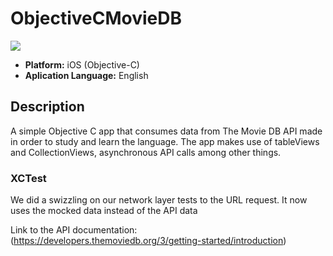 # ObjectiveCMovieDB

![](https://badgen.net/badge/iOS/Objective-C/orange)

* **Platform:** iOS (Objective-C)
* **Aplication Language:** English

## Description
A simple Objective C app that consumes data from The Movie DB API made in order to study and learn the language. The app makes use of tableViews and CollectionViews, asynchronous API calls among other things.

### XCTest
We did a swizzling on our network layer tests to the URL request. It now uses the mocked data instead of the API data

Link to the API documentation: (https://developers.themoviedb.org/3/getting-started/introduction)

